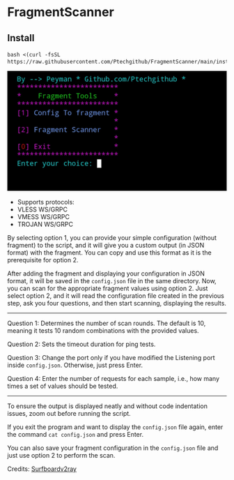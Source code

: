 # FragmentScanner

## Install
```
bash <(curl -fsSL https://raw.githubusercontent.com/Ptechgithub/FragmentScanner/main/install.sh)
```
![28](https://raw.githubusercontent.com/Ptechgithub/configs/main/media/28.jpg)

- Supports protocols:
 - VLESS WS/GRPC
 - VMESS WS/GRPC
 - TROJAN WS/GRPC

By selecting option 1, you can provide your simple configuration (without fragment) to the script, and it will give you a custom output (in JSON format) with the fragment. You can copy and use this format as it is the prerequisite for option 2.

After adding the fragment and displaying your configuration in JSON format, it will be saved in the `config.json` file in the same directory. Now, you can scan for the appropriate fragment values using option 2. Just select option 2, and it will read the configuration file created in the previous step, ask you four questions, and then start scanning, displaying the results.

---
Question 1: Determines the number of scan rounds. The default is 10, meaning it tests 10 random combinations with the provided values.

Question 2: Sets the timeout duration for ping tests.

Question 3: Change the port only if you have modified the Listening port inside `config.json`. Otherwise, just press Enter.

Question 4: Enter the number of requests for each sample, i.e., how many times a set of values should be tested.

---

To ensure the output is displayed neatly and without code indentation issues, zoom out before running the script.

If you exit the program and want to display the `config.json` file again, enter the command `cat config.json` and press Enter.

You can also save your fragment configuration in the `config.json` file and just use option 2 to perform the scan.

Credits:
[Surfboardv2ray](https://github.com/Surfboardv2ray/batch-fragment-scanner)
